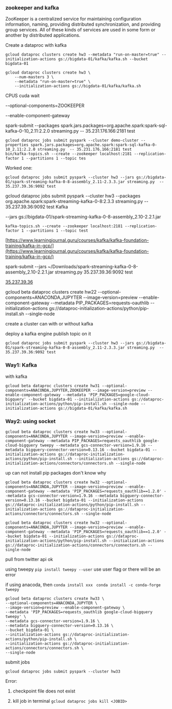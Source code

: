 ### zookeeper and kafka
ZooKeeper is a centralized service for maintaining configuration information, naming, providing distributed synchronization, and providing group services. All of these kinds of services are used in some form or another by distributed applications.


Create a dataproc with kafka
```
gcloud dataproc clusters create hw3 --metadata "run-on-master=true" --initialization-actions gs://bigdata-01/kafka/kafka.sh --bucket bigdata-01

gcloud dataproc clusters create hw3 \
    --num-masters 3 \
    --metadata "run-on-master=true" \
    --initialization-actions gs://bigdata-01/kafka/kafka.sh
```
CPUS cuda wait 

--optional-components=ZOOKEEPER

--enable-component-gateway 

spark-submit --packages spark.jars.packages=org.apache.spark:spark-sql-kafka-0-10_2.11:2.2.0 streaming.py  -- 35.231.176.166:2181 test
````
gcloud dataproc jobs submit pyspark --cluster demo-cluster --properties spark.jars.packages=org.apache.spark:spark-sql-kafka-0-10_2.11:2.2.0 streaming.py  -- 35.231.176.166:2181 test
bin/kafka-topics.sh --create --zookeeper localhost:2181 --replication-factor 1 --partitions 1 --topic tes
````
Worked one:
````
gcloud dataproc jobs submit pyspark --cluster hw3 --jars gs://bigdata-01/spark-streaming-kafka-0-8-assembly_2.11-2.3.3.jar streaming.py  -- 35.237.39.36:9092 test
````
gcloud dataproc jobs submit pyspark --cluster hw3 --packages org.apache.spark:spark-streaming-kafka-0-8:2.3.3 streaming.py  -- 35.237.39.36:9092 test
Kafka

--jars gs://bigdata-01/spark-streaming-kafka-0-8-assembly_2.10-2.2.1.jar 
````
kafka-topics.sh --create --zookeeper localhost:2181 --replication-factor 1 --partitions 1 --topic test
````

[https://www.learningjournal.guru/courses/kafka/kafka-foundation-training/kafka-in-gcp/](https://www.learningjournal.guru/courses/kafka/kafka-foundation-training/kafka-in-gcp/)

spark-submit --jars ~/Downloads/spark-streaming-kafka-0-8-assembly_2.10-2.2.1.jar streaming.py  35.237.39.36:9092 test

[35.237.39.36](https://35.237.39.36/)

gcloud beta dataproc clusters create hw22 --optional-components=ANACONDA,JUPYTER --image-version=preview --enable-component-gateway --metadata PIP_PACKAGES=requests-oauthlib --initialization-actions gs://dataproc-initialization-actions/python/pip-install.sh --single-node



create a cluster 
can with or without kafka

deploy a kafka engine
publish topic on it
```
gcloud dataproc jobs submit pyspark --cluster hw3 --jars gs://bigdata-01/spark-streaming-kafka-0-8-assembly_2.11-2.3.3.jar streaming.py  -- 35.237.39.36:9092 test
```


### Way1: Kafka
with kafka
```
gcloud beta dataproc clusters create hw31 --optional-components=ANACONDA,JUPYTER,ZOOKEEPER --image-version=preview --enable-component-gateway --metadata 'PIP_PACKAGES=google-cloud-bigquery' --bucket bigdata-01 --initialization-actions gs://dataproc-initialization-actions/python/pip-install.sh --single-node --initialization-actions gs://bigdata-01/kafka/kafka.sh
```

### Way2: using socket
```
gcloud beta dataproc clusters create hw33 --optional-components=ANACONDA,JUPYTER --image-version=preview --enable-component-gateway --metadata PIP_PACKAGES=requests_oauthlib google-cloud-bigquery tweepy --metadata gcs-connector-version=1.9.16 --metadata bigquery-connector-version=0.13.16 --bucket bigdata-01 --initialization-actions gs://dataproc-initialization-actions/python/pip-install.sh --initialization-actions gs://dataproc-initialization-actions/connectors/connectors.sh --single-node 
```
up can not install pip packages don't know why
```
gcloud beta dataproc clusters create hw32 --optional-components=ANACONDA,JUPYTER --image-version=preview --enable-component-gateway --metadata 'PIP_PACKAGES=requests_oauthlib==1.2.0' --metadata gcs-connector-version=1.9.16 --metadata bigquery-connector-version=0.13.16 --bucket bigdata-01 --initialization-actions gs://dataproc-initialization-actions/python/pip-install.sh --initialization-actions gs://dataproc-initialization-actions/connectors/connectors.sh --single-node 
```
```
gcloud beta dataproc clusters create hw32 --optional-components=ANACONDA,JUPYTER --image-version=preview --enable-component-gateway --metadata 'PIP_PACKAGES=requests_oauthlib==1.2.0' --bucket bigdata-01 --initialization-actions gs://dataproc-initialization-actions/python/pip-install.sh --initialization-actions gs://dataproc-initialization-actions/connectors/connectors.sh --single-node 
```
pull from twitter api ok

using tweepy
`pip install tweepy --user`
use user flag or there will be an error

if using anacoda,
then 
`conda install xxx `
`conda install -c conda-forge tweepy`

```
gcloud beta dataproc clusters create hw33 \
--optional-components=ANACONDA,JUPYTER \
--image-version=preview --enable-component-gateway \
--metadata 'PIP_PACKAGES=requests_oauthlib google-cloud-bigquery tweepy' \
--metadata gcs-connector-version=1.9.16 \
--metadata bigquery-connector-version=0.13.16 \
--bucket bigdata-01 \
--initialization-actions gs://dataproc-initialization-actions/python/pip-install.sh \
--initialization-actions gs://dataproc-initialization-actions/connectors/connectors.sh \
--single-node 
```

submit jobs
```
gcloud dataproc jobs submit pyspark --cluster hw33 
```


Error:
1. checkpoint file does not exist
	
2. kill job in terminal
`gcloud dataproc jobs kill <JOBID>`



<!--stackedit_data:
eyJoaXN0b3J5IjpbMTY5NjE3ODg1NiwzOTQ2NDA5MzIsODU4MT
E0MjE3LDE3Mzc4NTM2NDYsNzA2NTcwMjc5LDEwNjc0ODU0NjIs
LTgxMTMzOTk3Niw5MTI3NTc1NDksMTYyNjYwMDMxNSw0MTQ0Mj
YxNjAsNzIyMTU1OTAyLDY0MjQ5NjQ3MCwtMjk5MTAwODQ3LDE1
MzMwNjc4ODIsLTgyMTc5Mzc2MiwxMjIxNDQ0MzIwLDE1NzIzND
MyNiwxMTY4MzY2MTYzLC0zNjM0NDQ1ODksMTEwNTg4NjU1OV19

-->